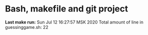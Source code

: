 # Bash, makefile and git project
**Last make run:**
Sun Jul 12 16:27:57 MSK 2020
Total amount of line in guessinggame.sh: 
      22
